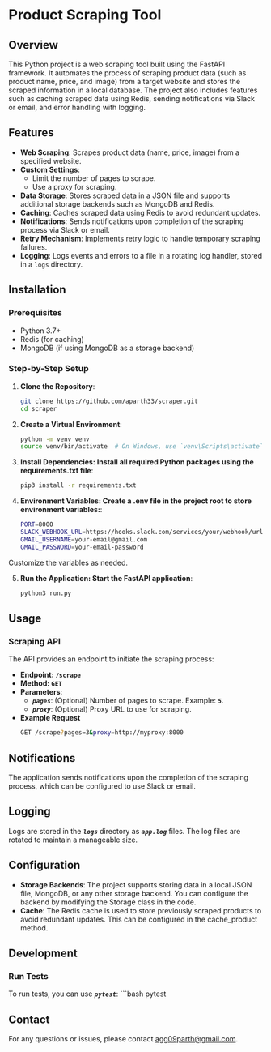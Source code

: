 # Product Scraping Tool

## Overview

This Python project is a web scraping tool built using the FastAPI framework. It automates the process of scraping product data (such as product name, price, and image) from a target website and stores the scraped information in a local database. The project also includes features such as caching scraped data using Redis, sending notifications via Slack or email, and error handling with logging.

## Features

- **Web Scraping**: Scrapes product data (name, price, image) from a specified website.
- **Custom Settings**:
  - Limit the number of pages to scrape.
  - Use a proxy for scraping.
- **Data Storage**: Stores scraped data in a JSON file and supports additional storage backends such as MongoDB and Redis.
- **Caching**: Caches scraped data using Redis to avoid redundant updates.
- **Notifications**: Sends notifications upon completion of the scraping process via Slack or email.
- **Retry Mechanism**: Implements retry logic to handle temporary scraping failures.
- **Logging**: Logs events and errors to a file in a rotating log handler, stored in a `logs` directory.

## Installation

### Prerequisites

- Python 3.7+
- Redis (for caching)
- MongoDB (if using MongoDB as a storage backend)

### Step-by-Step Setup

1. **Clone the Repository**:
   ```bash
   git clone https://github.com/aparth33/scraper.git
   cd scraper

2. **Create a Virtual Environment**:
   ```bash
   python -m venv venv
   source venv/bin/activate  # On Windows, use `venv\Scripts\activate`

3. **Install Dependencies: Install all required Python packages using the requirements.txt file**:
   ```bash
   pip3 install -r requirements.txt

4. **Environment Variables: Create a .env file in the project root to store environment variables:**:
   ```bash
   PORT=8000
   SLACK_WEBHOOK_URL=https://hooks.slack.com/services/your/webhook/url
   GMAIL_USERNAME=your-email@gmail.com
   GMAIL_PASSWORD=your-email-password
Customize the variables as needed.

5. **Run the Application: Start the FastAPI application**:
   ```bash
   python3 run.py

## Usage
### Scraping API
The API provides an endpoint to initiate the scraping process:

- **Endpoint: `/scrape`**
- **Method: `GET`**
- **Parameters**:
    - ***`pages`***: (Optional) Number of pages to scrape. Example: ***`5`***.
    - ***`proxy`***: (Optional) Proxy URL to use for scraping.
- **Example Request**
    ```bash
    GET /scrape?pages=3&proxy=http://myproxy:8000

## Notifications
The application sends notifications upon the completion of the scraping process, which can be configured to use Slack or email.

## Logging
Logs are stored in the ***`logs`*** directory as ***`app.log`*** files. The log files are rotated to maintain a manageable size.

## Configuration
- **Storage Backends**: The project supports storing data in a local JSON file, MongoDB, or any other storage backend. You can configure the backend by modifying the Storage class in the code.
- **Cache**: The Redis cache is used to store previously scraped products to avoid redundant updates. This can be configured in the cache_product method.
## Development
### Run Tests
To run tests, you can use ***`pytest`***:
    ```bash
    pytest

## Contact
For any questions or issues, please contact agg09parth@gmail.com.

